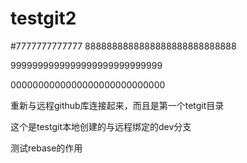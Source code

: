 # testgit2

#7777777777777
8888888888888888888888888888

9999999999999999999999999999

0000000000000000000000000000

重新与远程github库连接起来，而且是第一个tetgit目录

这个是testgit本地创建的与远程绑定的dev分支

测试rebase的作用